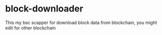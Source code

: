 # block-downloader
This my bsc scapper for download block data from blockchain, you might edit for other blockchain
